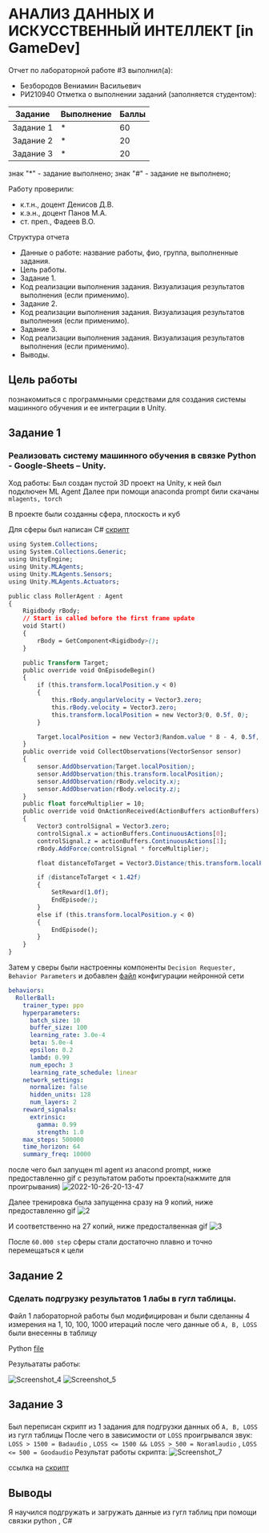 # АНАЛИЗ ДАННЫХ И ИСКУССТВЕННЫЙ ИНТЕЛЛЕКТ [in GameDev]
Отчет по лабораторной работе #3 выполнил(а):
- Безбородов Вениамин Васильевич
- РИ210940
Отметка о выполнении заданий (заполняется студентом):

| Задание | Выполнение | Баллы |
| ------ | ------ | ------ |
| Задание 1 | * | 60 |
| Задание 2 | * | 20 |
| Задание 3 | * | 20 |

знак "*" - задание выполнено; знак "#" - задание не выполнено;

Работу проверили:
- к.т.н., доцент Денисов Д.В.
- к.э.н., доцент Панов М.А.
- ст. преп., Фадеев В.О.


Структура отчета

- Данные о работе: название работы, фио, группа, выполненные задания.
- Цель работы.
- Задание 1.
- Код реализации выполнения задания. Визуализация результатов выполнения (если применимо).
- Задание 2.
- Код реализации выполнения задания. Визуализация результатов выполнения (если применимо).
- Задание 3.
- Код реализации выполнения задания. Визуализация результатов выполнения (если применимо).
- Выводы.


## Цель работы
познакомиться с программными средствами для создания
системы машинного обучения и ее интеграции в Unity.

## Задание 1
### Реализовать систему машинного обучения в связке Python - Google-Sheets – Unity.
Ход работы:
Был создан пустой 3D проект на Unity, к ней был подключен ML Agent
Далее при помощи anaconda prompt били скачаны ```mlagents, torch```

В проекте были созданны сфера, плоскость и куб

Для сферы был написан C# [скрипт](https://github.com/VenchasS/DA-in-GameDev-lab3/blob/main/RollerAgent.cs)
```css
using System.Collections;
using System.Collections.Generic;
using UnityEngine;
using Unity.MLAgents;
using Unity.MLAgents.Sensors;
using Unity.MLAgents.Actuators;

public class RollerAgent : Agent
{
    Rigidbody rBody;
    // Start is called before the first frame update
    void Start()
    {
        rBody = GetComponent<Rigidbody>();
    }

    public Transform Target;
    public override void OnEpisodeBegin()
    {
        if (this.transform.localPosition.y < 0)
        {
            this.rBody.angularVelocity = Vector3.zero;
            this.rBody.velocity = Vector3.zero;
            this.transform.localPosition = new Vector3(0, 0.5f, 0);
        }

        Target.localPosition = new Vector3(Random.value * 8 - 4, 0.5f, Random.value * 8 - 4);
    }
    public override void CollectObservations(VectorSensor sensor)
    {
        sensor.AddObservation(Target.localPosition);
        sensor.AddObservation(this.transform.localPosition);
        sensor.AddObservation(rBody.velocity.x);
        sensor.AddObservation(rBody.velocity.z);
    }
    public float forceMultiplier = 10;
    public override void OnActionReceived(ActionBuffers actionBuffers)
    {
        Vector3 controlSignal = Vector3.zero;
        controlSignal.x = actionBuffers.ContinuousActions[0];
        controlSignal.z = actionBuffers.ContinuousActions[1];
        rBody.AddForce(controlSignal * forceMultiplier);

        float distanceToTarget = Vector3.Distance(this.transform.localPosition, Target.localPosition);

        if (distanceToTarget < 1.42f)
        {
            SetReward(1.0f);
            EndEpisode();
        }
        else if (this.transform.localPosition.y < 0)
        {
            EndEpisode();
        }
    }
}
```
Затем у сверы были настроенны компоненты ```Decision Requester, Behavior Parameters``` и добавлен [файл](https://github.com/VenchasS/DA-in-GameDev-lab3/blob/main/rollerball_config.yaml) конфигурации нейронной сети
```yaml
behaviors:
  RollerBall:
    trainer_type: ppo
    hyperparameters:
      batch_size: 10
      buffer_size: 100
      learning_rate: 3.0e-4
      beta: 5.0e-4
      epsilon: 0.2
      lambd: 0.99
      num_epoch: 3
      learning_rate_schedule: linear
    network_settings:
      normalize: false
      hidden_units: 128
      num_layers: 2
    reward_signals:
      extrinsic:
        gamma: 0.99
        strength: 1.0
    max_steps: 500000
    time_horizon: 64
    summary_freq: 10000
```
после чего был запущен ml agent из anacond prompt, ниже предоставленно gif с результатом работы проекта(нажмите для проигрывания)
![2022-10-26-20-13-47](https://user-images.githubusercontent.com/49115035/198072629-7f8452af-baf0-4bae-a9d8-76042611bf73.gif)


Далее тренировка была запущенна сразу на 9 копий, ниже предоставленно gif
![2](https://user-images.githubusercontent.com/49115035/198074291-e3813dfb-ceea-4389-a264-9fda656308ba.gif)

И соответственно на 27 копий, ниже предосталвенная gif
![3](https://user-images.githubusercontent.com/49115035/198075173-174d5d46-23d5-4512-a0a8-fd88e68ab0c8.gif)


После ```60.000 step``` сферы стали достаточно плавно и точно перемещаться к цели

## Задание 2
### Сделать подгрузку результатов 1 лабы в гугл таблицы.
 Файл 1 лабораторной работы был модифицирован и были сделанны 4 измерения на 1, 10, 100, 1000 итераций после чего данные об `A, B, LOSS` были внесенны в таблицу
 
Python [file](https://github.com/VenchasS/DA-in-GameDev-lab2/blob/main/task2.py)

Резульататы работы:

![Screenshot_4](https://user-images.githubusercontent.com/49115035/194925157-2758eab1-ed23-47a2-b15f-f6ba3a89e4fd.png)
![Screenshot_5](https://user-images.githubusercontent.com/49115035/194925198-7abfe5fa-0706-406c-b2f1-d537e9a0e5ea.png)



## Задание 3
### 
Был переписан скрипт из 1 задания для подгрузки данных об `A, B, LOSS` из гугл таблицы
После чего в зависимости от `LOSS` проигрывался звук:
`LOSS > 1500 = Badaudio` , `LOSS <= 1500 && LOSS > 500 = Noramlaudio` , `LOSS <= 500 = Goodaudio`
Результат работы скрипта:
![Screenshot_7](https://user-images.githubusercontent.com/49115035/194932829-a433dbd6-38dc-40ed-abe3-095220b5fa20.png)

ссылка на [скрипт](https://github.com/VenchasS/DA-in-GameDev-lab2/blob/main/NewBehaviourScript2.cs)
## Выводы
Я научился подгружать и загружать данные из гугл таблиц при помощи связки python , C#


